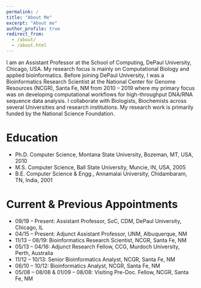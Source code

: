 ```yaml
---
permalink: /
title: "About Me"
excerpt: "About me"
author_profile: true
redirect_from: 
  - /about/
  - /about.html
---
```


I am an Assistant Professor at the School of Computing, DePaul University, Chicago, USA. My research focus is mainly on Computational Biology and applied bioinformatics. Before joining DePaul University, I was a Bioinformatics Research Scientist at the National Center for Genome Resources (NCGR), Santa Fe, NM from 2010 – 2019 where my primary focus was on developing computational workflows for high-throughput DNA/RNA sequence data analysis. I collaborate with Biologists, Biochemists across several Universities and research institutions. My research work is primarily funded by the National Science Foundation.

Education
======
* Ph.D. Computer Science, Montana State University, Bozeman, MT, USA, 2010
* M.S. Computer Science, Ball State University, Muncie, IN, USA, 2005
* B.E. Computer Science & Engg., Annamalai University, Chidambaram, TN, India, 2001

Current & Previous Appointments
======
* 09/19 – Present: Assistant Professor, SoC, CDM, DePaul University, Chicago, IL
* 04/15 – Present: Adjunct Assistant Professor, UNM, Albuquerque, NM
* 11/13 – 08/19: Bioinformatics Research Scientist, NCGR, Santa Fe, NM
* 05/13 – 04/16: Adjunct Research Fellow, CCG, Murdoch University, Perth, Australia
* 11/12 – 10/13: Senior Bioinformatics Analyst, NCGR, Santa Fe, NM
* 06/10 – 10/12: Bioinformatics Analyst, NCGR, Santa Fe, NM
* 05/08 – 08/08 & 01/09 – 08/08: Visiting Pre-Doc. Fellow, NCGR, Santa Fe, NM
